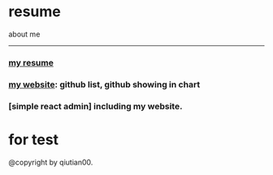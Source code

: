 # resume
about me

----

### [my resume](me/resume/resume.md)
### [my website](http://www.qiutian00.com): github list,  github showing in chart
### [simple react admin] including my website.

# for test

@copyright by qiutian00.